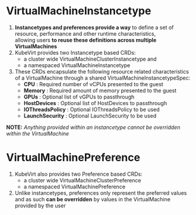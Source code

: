 # VirtualMachineInstancetype

1.	**Instancetypes and preferences provide a way** to define a set of resource, performance and other runtime characteristics, \
	allowing users **to reuse these definitions across multiple VirtualMachines**
2.	KubeVirt provides two Instancetype based CRDs:
	-	a cluster wide VirtualMachineClusterInstancetype and
	-	a namespaced VirtualMachineInstancetype
3.	These CRDs encapsulate the following resource related characteristics of a VirtualMachine through a shared VirtualMachineInstancetypeSpec:
	-	**CPU** : Required number of vCPUs presented to the guest
	-	**Memory** : Required amount of memory presented to the guest
	-	**GPUs** : Optional list of vGPUs to passthrough
	-	**HostDevices** : Optional list of HostDevices to passthrough
	-	**IOThreadsPolicy** : Optional IOThreadsPolicy to be used
	-	**LaunchSecurity** : Optional LaunchSecurity to be used

**NOTE:** *Anything provided within an instancetype cannot be overridden within the VirtualMachine*

# VirtualMachinePreference

1.	KubeVirt also provides two Preference based CRDs:
	-	a cluster wide VirtualMachineClusterPreference
	-	a namespaced VirtualMachinePreference
2.	Unlike instancetypes, preferences only represent the preferred values and as such **can be overridden** by values in the VirtualMachine provided by the user
